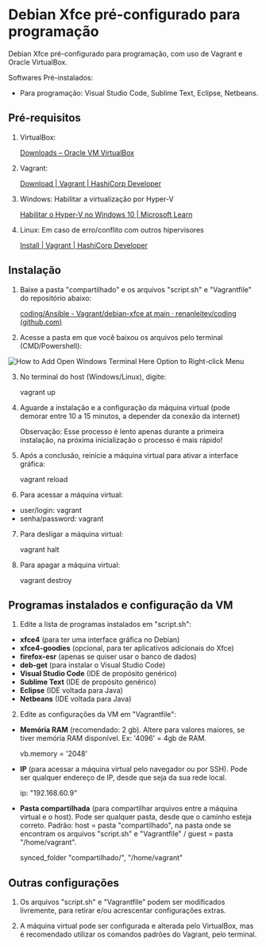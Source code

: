 # Debian Xfce pré-configurado para programação

Debian Xfce pré-configurado para programação, com uso de Vagrant e Oracle VirtualBox.

Softwares Pré-instalados: 

- Para programação: Visual Studio Code, Sublime Text, Eclipse, Netbeans.

## Pré-requisitos

1) VirtualBox:

    [Downloads – Oracle VM VirtualBox](https://www.virtualbox.org/wiki/Downloads)

2) Vagrant:

    [Download | Vagrant | HashiCorp Developer](https://developer.hashicorp.com/vagrant/downloads)

3) Windows: Habilitar a virtualização por Hyper-V

    [Habilitar o Hyper-V no Windows 10 | Microsoft Learn](https://learn.microsoft.com/pt-br/virtualization/hyper-v-on-windows/quick-start/enable-hyper-v)
 
 4) Linux: Em caso de erro/conflito com outros hipervisores

    [Install | Vagrant | HashiCorp Developer](https://developer.hashicorp.com/vagrant/docs/installation)

## Instalação 
1) Baixe a pasta "compartilhado" e os arquivos "script.sh" e "Vagrantfile" do repositório abaixo:

    [coding/Ansible - Vagrant/debian-xfce at main · renanleitev/coding (github.com)](https://github.com/renanleitev/coding/tree/main/Ansible%20-%20Vagrant/debian-xfce)

2) Acesse a pasta em que você baixou os arquivos pelo terminal (CMD/Powershell):

![How to Add Open Windows Terminal Here Option to Right-click Menu](https://i0.wp.com/windowsloop.com/wp-content/uploads/2020/01/open-Windows-terminal-here-Windows-featured.png?fit=1500%2C844&ssl=1)

3) No terminal do host (Windows/Linux), digite:

    vagrant up

4) Aguarde a instalação e a configuração da máquina virtual (pode demorar entre 10 a 15 minutos, a depender da conexão da internet)

    Observação: Esse processo é lento apenas durante a primeira instalação, na próxima inicialização o processo é mais rápido!

5) Após a conclusão, reinicie a máquina virtual para ativar a interface gráfica:

    vagrant reload

6) Para acessar a máquina virtual:

- user/login: vagrant
- senha/password: vagrant 

7) Para desligar a máquina virtual:

    vagrant halt

8) Para apagar a máquina virtual:

    vagrant destroy

## Programas instalados e configuração da VM

1) Edite a lista de programas instalados em "script.sh": 

- **xfce4** (para ter uma interface gráfica no Debian)
- **xfce4-goodies** (opcional, para ter aplicativos adicionais do Xfce)
- **firefox-esr** (apenas se quiser usar o banco de dados)
- **deb-get** (para instalar o Visual Studio Code)
- **Visual Studio Code** (IDE de propósito genérico)
- **Sublime Text** (IDE de propósito genérico)
- **Eclipse** (IDE voltada para Java)
- **Netbeans** (IDE voltada para Java)

2) Edite as configurações da VM em "Vagrantfile":

- **Memória RAM** (recomendado: 2 gb). Altere para valores maiores, se tiver memória RAM disponível. Ex: '4096' = 4gb de RAM.	 

    vb.memory = '2048' 

- **IP** (para acessar a máquina virtual pelo navegador ou por SSH). Pode ser qualquer endereço de IP, desde que seja da sua rede local.

    ip: "192.168.60.9"

- **Pasta compartilhada** (para compartilhar arquivos entre a máquina virtual e o host). Pode ser qualquer pasta, desde que o caminho esteja correto. Padrão: host = pasta "compartilhado", na pasta onde se encontram os arquivos "script.sh" e "Vagrantfile" / guest = pasta "/home/vagrant".

    synced_folder "compartilhado/", "/home/vagrant"

## Outras configurações

1) Os arquivos "script.sh" e "Vagrantfile" podem ser modificados livremente, para retirar e/ou acrescentar configurações extras.

2) A máquina virtual pode ser configurada e alterada pelo VirtualBox, mas é recomendado utilizar os comandos padrões do Vagrant, pelo terminal. 
